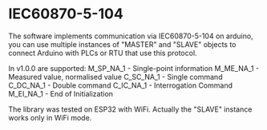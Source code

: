 # IEC60870-5-104
The software implements communication via IEC60870-5-104 on arduino, you can use multiple instances of "MASTER" and "SLAVE" objects to connect Arduino with PLCs or RTU that use this protocol.

In v1.0.0 are supported:
M_SP_NA_1 - Single-point information
M_ME_NA_1 - Measured value, normalised value
C_SC_NA_1 - Single command
C_DC_NA_1 - Double command
C_IC_NA_1 - Interrogation Command
M_EI_NA_1 - End of Initialization

The library was tested on ESP32 with WiFi. Actually the "SLAVE" instance works only in WiFi mode.
